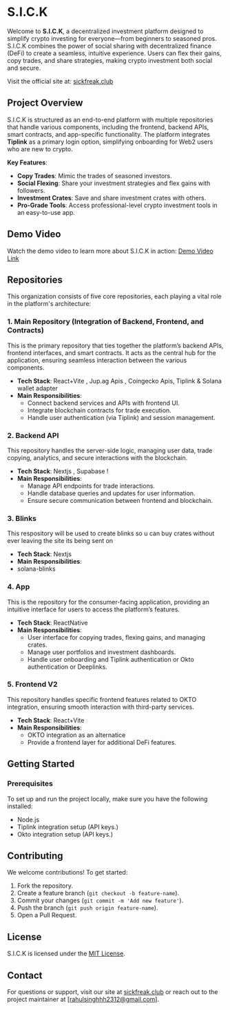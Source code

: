 
# S.I.C.K 
Welcome to **S.I.C.K**, a decentralized investment platform designed to simplify crypto investing for everyone—from beginners to seasoned pros. S.I.C.K combines the power of social sharing with decentralized finance (DeFi) to create a seamless, intuitive experience. Users can flex their gains, copy trades, and share strategies, making crypto investment both social and secure.

Visit the official site at: [sickfreak.club](https://sickfreak.club)

## Project Overview

S.I.C.K is structured as an end-to-end platform with multiple repositories that handle various components, including the frontend, backend APIs, smart contracts, and app-specific functionality. The platform integrates **Tiplink** as a primary login option, simplifying onboarding for Web2 users who are new to crypto.

**Key Features**:
- **Copy Trades**: Mimic the trades of seasoned investors.
- **Social Flexing**: Share your investment strategies and flex gains with followers.
- **Investment Crates**: Save and share investment crates with others.
- **Pro-Grade Tools**: Access professional-level crypto investment tools in an easy-to-use app.

## Demo Video

Watch the demo video to learn more about S.I.C.K in action:
[Demo Video Link](https://www.youtube.com/watch?v=m-T75VVZ3l4)

## Repositories

This organization consists of five core repositories, each playing a vital role in the platform's architecture:

### 1. **Main Repository** (Integration of Backend, Frontend, and Contracts)
This is the primary repository that ties together the platform’s backend APIs, frontend interfaces, and smart contracts. It acts as the central hub for the application, ensuring seamless interaction between the various components.

- **Tech Stack**: React+Vite , Jup.ag Apis , Coingecko Apis, Tiplink & Solana wallet adapter
- **Main Responsibilities**:
  - Connect backend services and APIs with frontend UI.
  - Integrate blockchain contracts for trade execution.
  - Handle user authentication (via Tiplink) and session management.

### 2. **Backend API**
This repository handles the server-side logic, managing user data, trade copying, analytics, and secure interactions with the blockchain.

- **Tech Stack**: Nextjs , Supabase ! 
- **Main Responsibilities**:
  - Manage API endpoints for trade interactions.
  - Handle database queries and updates for user information.
  - Ensure secure communication between frontend and blockchain.

### 3. **Blinks** 
This respository will be used to create blinks so u can buy crates without ever leaving the site its being sent on 

- **Tech Stack**: Nextjs
- **Main Responsibilities**:
 - solana-blinks

### 4. **App**
This is the repository for the consumer-facing application, providing an intuitive interface for users to access the platform’s features.

- **Tech Stack**: ReactNative 
- **Main Responsibilities**:
  - User interface for copying trades, flexing gains, and managing crates.
  - Manage user portfolios and investment dashboards.
  - Handle user onboarding and Tiplink authentication or Okto authentication or Deeplinks.

### 5. **Frontend V2**
This repository handles specific frontend features related to OKTO integration, ensuring smooth interaction with third-party services.

- **Tech Stack**: React+Vite
- **Main Responsibilities**:
  - OKTO integration as an alternatice
  - Provide a frontend layer for additional DeFi features.

## Getting Started

### Prerequisites
To set up and run the project locally, make sure you have the following installed:

- Node.js
- Tiplink integration setup (API keys.)
- Okto integration setup (API keys.)


## Contributing

We welcome contributions! To get started:

1. Fork the repository.
2. Create a feature branch (`git checkout -b feature-name`).
3. Commit your changes (`git commit -m 'Add new feature'`).
4. Push the branch (`git push origin feature-name`).
5. Open a Pull Request.

## License

S.I.C.K is licensed under the [MIT License](LICENSE).

## Contact

For questions or support, visit our site at [sickfreak.club](https://sickfreak.club) or reach out to the project maintainer at [rahulsinghhh2312@gmail.com].

